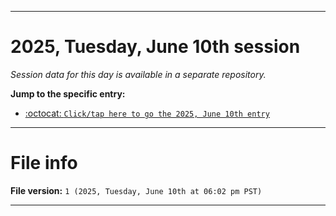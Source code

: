
***

# 2025, Tuesday, June 10th session

_Session data for this day is available in a separate repository._

**Jump to the specific entry:**

- [:octocat: `Click/tap here to go the 2025, June 10th entry`](https://github.com/seanpm2001/SeansLifeArchive_Images_TinyTower_Y2025/tree/SeansLifeArchive_Images_TinyTower_Y2025_Main-dev/2025/06_June/10/)

***

# File info

**File version:** `1 (2025, Tuesday, June 10th at 06:02 pm PST)`

***
